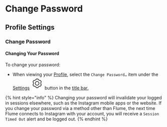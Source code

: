# Change Password

## Profile Settings

### Change Password

#### Changing Your Password

To change your password:

* When viewing your [Profile](../), select the `Change Password…` item under the [Settings](./) ![](../../../.gitbook/assets/settings.png) button in the [title bar.](../../../misc/glossary.md#title-bar)

{% hint style="info" %}
Changing your password will invalidate your logged in sessions elsewhere, such as the Instagram mobile apps or the website. If you change your password via a method other than Flume, the next time Flume connects to Instagram with your account, you will receive a `Session Timed Out` alert and be logged out.
{% endhint %}

